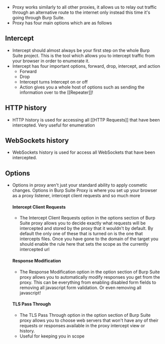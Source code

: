 - Proxy works similarly to all other proxies, it allows us to relay out traffic through an alternative route to the internet only instead this time it's going through Burp Suite.
- Proxy has four main options which are as follows
## Intercept
- Intercept should almost always be your first step on the whole Burp Suite project. This is the tool which allows you to intercept traffic from your browser in order to enumerate it.
- Intercept has four important options, forward, drop, intercept, and action
	- Forward 
	- Drop 
	- Intercept turns Intercept on or off
	- Action gives you a whole host of options such as sending the information over to the [[Repeater]]!
## HTTP history
- HTTP history is used for accessing all [[HTTP Requests]] that have been intercepted. Very useful for enumeration
## WebSockets history
- WebSockets history is used for access all WebSockets that have been intercepted.
## Options
- Options in proxy aren't just your standard ability to apply cosmetic changes. Options in Burp Suite Proxy is where you set up your browser as a proxy listener, intercept client requests and so much more
	#### Intercept Client Requests
	- The Intercept Client Requests option in the options section of Burp Suite  proxy allows you to decide exactly what requests will be intercepted and stored by the proxy that it wouldn't by default. By default the only one of these that is turned on is the one that intercepts files. Once you have gone to the domain of the target you should enable the rule here that sets the scope as the currently intercepted url
	#### Response Modification
	- The Response Modification option in the option section of Burp Suite proxy allows you to automatically modify responses you get from the proxy. This can be everything from enabling disabled form fields to removing all javascript form validation. Or even removing all javascript!
	#### TLS Pass Through
	- The TLS Pass Through option in the option section of Burp Suite proxy allows you to choose web servers that won't have any of their requests or responses available in the proxy intercept view or history. 
	- Useful for keeping you in scope